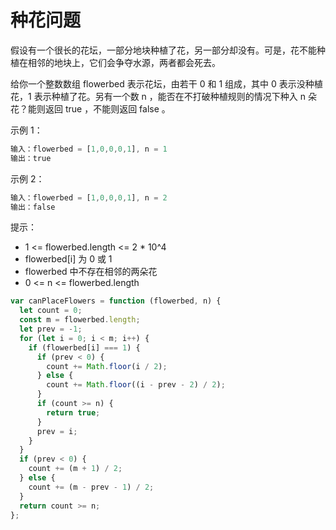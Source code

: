 # 种花问题

假设有一个很长的花坛，一部分地块种植了花，另一部分却没有。可是，花不能种植在相邻的地块上，它们会争夺水源，两者都会死去。

给你一个整数数组 flowerbed 表示花坛，由若干 0 和 1 组成，其中 0 表示没种植花，1 表示种植了花。另有一个数 n ，能否在不打破种植规则的情况下种入 n 朵花？能则返回 true ，不能则返回 false 。

示例 1：

```javascript
输入：flowerbed = [1,0,0,0,1], n = 1
输出：true
```

示例 2：

```javascript
输入：flowerbed = [1,0,0,0,1], n = 2
输出：false
```

提示：

- 1 <= flowerbed.length <= 2 \* 10^4
- flowerbed[i] 为 0 或 1
- flowerbed 中不存在相邻的两朵花
- 0 <= n <= flowerbed.length

```javascript
var canPlaceFlowers = function (flowerbed, n) {
  let count = 0;
  const m = flowerbed.length;
  let prev = -1;
  for (let i = 0; i < m; i++) {
    if (flowerbed[i] === 1) {
      if (prev < 0) {
        count += Math.floor(i / 2);
      } else {
        count += Math.floor((i - prev - 2) / 2);
      }
      if (count >= n) {
        return true;
      }
      prev = i;
    }
  }
  if (prev < 0) {
    count += (m + 1) / 2;
  } else {
    count += (m - prev - 1) / 2;
  }
  return count >= n;
};
```
